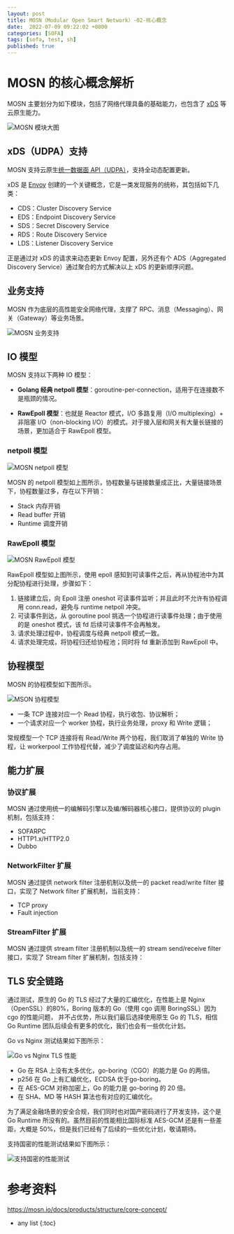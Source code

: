 ```yaml
---
layout: post
title: MOSN（Modular Open Smart Network）-02-核心概念
date:  2022-07-09 09:22:02 +0800
categories: [SOFA]
tags: [sofa, test, sh]
published: true
---
```


# MOSN 的核心概念解析

MOSN 主要划分为如下模块，包括了网络代理具备的基础能力，也包含了 [xDS](https://www.servicemesher.com/blog/envoy-xds-protocol/) 等云原生能力。

![MOSN 模块大图](https://mosn.io/docs/products/structure/core-concept/mosn-modules-arch.jpg)

## xDS（UDPA）支持

MOSN 支持云原生[统一数据面 API（UDPA）](https://github.com/cncf/udpa)，支持全动态配置更新。

xDS 是 [Envoy](https://www.envoyproxy.io/) 创建的一个关键概念，它是一类发现服务的统称，其包括如下几类：

*   CDS：Cluster Discovery Service
*   EDS：Endpoint Discovery Service
*   SDS：Secret Discovery Service
*   RDS：Route Discovery Service
*   LDS：Listener Discovery Service

正是通过对 xDS 的请求来动态更新 Envoy 配置，另外还有个 ADS（Aggregated Discovery Service）通过聚合的方式解决以上 xDS 的更新顺序问题。

## 业务支持

MOSN 作为底层的高性能安全网络代理，支撑了 RPC、消息（Messaging）、网关（Gateway）等业务场景。

![MOSN 业务支持](https://mosn.io/docs/products/structure/core-concept/mosn-core.jpg)

## IO 模型

MOSN 支持以下两种 IO 模型：

*   **Golang 经典 netpoll 模型**：goroutine-per-connection，适用于在连接数不是瓶颈的情况。

*   **RawEpoll 模型**：也就是 Reactor 模式，I/O 多路复用（I/O multiplexing）+ 非阻塞 I/O（non-blocking I/O）的模式。对于接入层和网关有大量长链接的场景，更加适合于 RawEpoll 模型。

### netpoll 模型

![MOSN netpoll 模型](https://mosn.io/docs/products/structure/core-concept/netpoll-model.jpg)

MOSN 的 netpoll 模型如上图所示，协程数量与链接数量成正比，大量链接场景下，协程数量过多，存在以下开销：

*   Stack 内存开销
*   Read buffer 开销
*   Runtime 调度开销

### RawEpoll 模型

![MOSN RawEpoll 模型](https://mosn.io/docs/products/structure/core-concept/raw-epoll-model.jpg)

RawEpoll 模型如上图所示，使用 epoll 感知到可读事件之后，再从协程池中为其分配协程进行处理，步骤如下：

1.  链接建立后，向 Epoll 注册 oneshot 可读事件监听；并且此时不允许有协程调用 conn.read，避免与 runtime netpoll 冲突。
2.  可读事件到达，从 goroutine pool 挑选一个协程进行读事件处理；由于使用的是 oneshot 模式，该 fd 后续可读事件不会再触发。
3.  请求处理过程中，协程调度与经典 netpoll 模式一致。
4.  请求处理完成，将协程归还给协程池；同时将 fd 重新添加到 RawEpoll 中。

## 协程模型

MOSN 的协程模型如下图所示。

![MSON 协程模型](https://mosn.io/docs/products/structure/core-concept/mosn-goroutine-model.jpg)

*   一条 TCP 连接对应一个 Read 协程，执行收包、协议解析；
*   一个请求对应一个 worker 协程，执行业务处理，proxy 和 Write 逻辑；

常规模型一个 TCP 连接将有 Read/Write 两个协程，我们取消了单独的 Write 协程，让 workerpool 工作协程代替，减少了调度延迟和内存占用。

## 能力扩展

### 协议扩展

MOSN 通过使用统一的编解码引擎以及编/解码器核心接口，提供协议的 plugin 机制，包括支持：

*   SOFARPC
*   HTTP1.x/HTTP2.0
*   Dubbo

### NetworkFilter 扩展

MOSN 通过提供 network filter 注册机制以及统一的 packet read/write filter 接口，实现了 Network filter 扩展机制，当前支持：

*   TCP proxy
*   Fault injection

### StreamFilter 扩展

MOSN 通过提供 stream filter 注册机制以及统一的 stream send/receive filter 接口，实现了 Stream filter 扩展机制，包括支持：

## TLS 安全链路

通过测试，原生的 Go 的 TLS 经过了大量的汇编优化，在性能上是 Nginx（OpenSSL）的80%，Boring 版本的 Go（使用 cgo 调用 BoringSSL）因为 cgo 的性能问题， 并不占优势，所以我们最后选择使用原生 Go 的 TLS，相信 Go Runtime 团队后续会有更多的优化，我们也会有一些优化计划。

Go vs Nginx 测试结果如下图所示：

![Go vs Nginx TLS 性能](https://mosn.io/docs/products/structure/core-concept/mosn-tls-1.png)

*   Go 在 RSA 上没有太多优化，go-boring（CGO）的能力是 Go 的两倍。
*   p256 在 Go 上有汇编优化，ECDSA 优于go-boring。
*   在 AES-GCM 对称加密上，Go 的能力是 go-boring 的 20 倍。
*   在 SHA、MD 等 HASH 算法也有对应的汇编优化。

为了满足金融场景的安全合规，我们同时也对国产密码进行了开发支持，这个是 Go Runtime 所没有的。虽然目前的性能相比国际标准 AES-GCM 还是有一些差距，大概是 50%，但是我们已经有了后续的一些优化计划，敬请期待。

支持国密的性能测试结果如下图所示：

![支持国密的性能测试](https://mosn.io/docs/products/structure/core-concept/mosn-tls-2.png)

# 参考资料

https://mosn.io/docs/products/structure/core-concept/

* any list
{:toc}